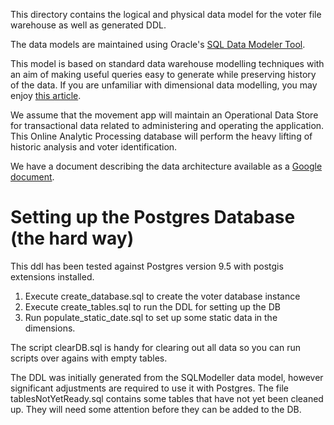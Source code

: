 This directory contains the logical and physical data model for the voter file warehouse as well as generated DDL.

The data models are maintained using Oracle's [SQL Data Modeler Tool](http://www.oracle.com/technetwork/developer-tools/datamodeler/overview/index.html).

This model is based on standard data warehouse modelling techniques with an aim of making useful queries easy to generate while preserving history of the data. If you are unfamiliar with dimensional data modelling, you may enjoy [this article](https://dwbi.org/data-modelling/dimensional-model/1-dimensional-modeling-guide).

We assume that the movement app will maintain an Operational Data Store for transactional data related to administering and operating the application. This Online Analytic Processing database will perform the heavy lifting of historic analysis and voter identification.

We have a document describing the data architecture available as a [Google document](https://docs.google.com/document/d/169mIkiIdl4OetbGvnbVCzq9Srw9PKCsB6U1CErTD9aI/edit?usp=sharing).

# Setting up the Postgres Database (the hard way)

This ddl has been tested against Postgres version 9.5 with postgis extensions installed.

1. Execute create_database.sql to create the voter database instance
2. Execute create_tables.sql to run the DDL for setting up the DB
3. Run populate_static_date.sql to set up some static data in the dimensions.

The script clearDB.sql is handy for clearing out all data so you can run scripts over agains
with empty tables.

The DDL was initially generated from the SQLModeller data model, however significant adjustments are required to 
use it with Postgres. The file tablesNotYetReady.sql contains some tables that have not yet been cleaned up.
They will need some attention before they can be added to the DB.
